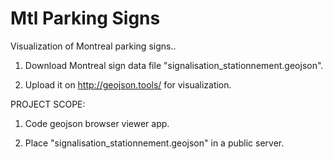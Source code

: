 # Mtl Parking Signs

Visualization of Montreal parking signs..

1. Download Montreal sign data file "signalisation_stationnement.geojson".

2. Upload it on http://geojson.tools/ for visualization.


PROJECT SCOPE: 
1. Code geojson browser viewer app. 

2. Place "signalisation_stationnement.geojson" in a public server.